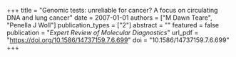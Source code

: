 +++
title = "Genomic tests: unreliable for cancer? A focus on circulating DNA and lung cancer"
date = 2007-01-01
authors = ["M Dawn Teare", "Penella J Woll"]
publication_types = ["2"]
abstract = ""
featured = false
publication = "*Expert Review of Molecular Diagnostics*"
url_pdf = "https://doi.org/10.1586/14737159.7.6.699"
doi = "10.1586/14737159.7.6.699"
+++

